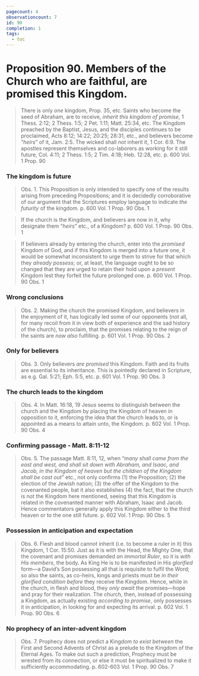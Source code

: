 ```yaml
---
pagecount: 4
observationcount: 7
id: 90
completion: 1
tags:
  - toc
---
```

# Proposition 90. Members of the Church who are faithful, are promised this Kingdom.

>There is only *one* kingdom, Prop. 35, etc. Saints who become the seed of Abraham, are to receive, *inherit this kingdom of promise*, 1 Thess. 2:12; 2 Thess. 1:5; 2 Pet. 1:11; Matt. 25:34, etc. The Kingdom preached by the Baptist, Jesus, and the disciples continues to be proclaimed, Acts 8:12; 14:22; 20:25; 28:31, etc., and believers become “*heirs*” of it, Jam. 2:5. The wicked shall *not* inherit it, 1 Cor. 6:9. The apostles represent themselves and co-laborers as working for it still future, Col. 4:11; 2 Thess. 1:5; 2 Tim. 4:18; Heb. 12:28, etc.
>p. 600 Vol. 1 Prop. 90
### The kingdom is future
>Obs. 1. This Proposition is only intended to specify one of the results arising from preceding Propositions; and it is decidedly corroborative of our argument that the Scriptures employ language to indicate *the futurity* of the kingdom.
>p. 600 Vol. 1 Prop. 90 Obs. 1

>If the church is the Kingdom, and believers are now in it, why designate them “*heirs*” etc., of a Kingdom?
>p. 600 Vol. 1 Prop. 90 Obs. 1

>If believers already by entering the church, enter into the *promised* Kingdom of God, and if this Kingdom is merged into a future one, it would be somewhat inconsistent to urge them to strive for that which they *already possess*; or, at least, the language ought to be so changed that they are urged to retain their hold upon a *present* Kingdom lest they forfeit the future prolonged one.
>p. 600 Vol. 1 Prop. 90 Obs. 1
### Wrong conclusions
>Obs. 2. Making the church the promised Kingdom, and believers in the enjoyment of it, has logically led some of our opponents (not all, for many recoil from it in view both of experience and the sad history of the church), to proclaim, that the promises relating to the reign of the saints are *now also* fulfilling.
>p. 601 Vol. 1 Prop. 90 Obs. 2
### Only for believers
>Obs. 3. Only believers *are promised* this Kingdom. Faith and its fruits are essential to its inheritance. This is pointedly declared in Scripture, as e.g. Gal. 5:21; Eph. 5:5, etc.
>p. 601 Vol. 1 Prop. 90 Obs. 3
### The church leads to the kingdom
>Obs. 4. In Matt. 16:18, 19 Jesus seems to distinguish between the church and the Kingdom by placing the Kingdom of heaven in opposition to it, enforcing the idea that the church leads to, or is appointed as a means to attain unto, the Kingdom.
>p. 602 Vol. 1 Prop. 90 Obs. 4
### Confirming passage - Matt. 8:11-12
>Obs. 5. The passage Matt. 8:11, 12, when “*many shall came from the east and west, and shall sit down with Abraham, and Isaac, and Jacob, in the Kingdom of heaven but the children of the Kingdom shall be cast out*” etc., not only confirms (1) the Proposition; (2) the election of the Jewish nation; (3) the offer of the Kingdom to the covenanted people, bat it also establishes (4) the fact, that the church is not the Kingdom here mentioned, seeing that this Kingdom is related in the covenanted manner with Abraham, Isaac and Jacob. Hence commentators generally apply this Kingdom either to the third heaven or to the one still future.
>p. 602 Vol. 1 Prop. 90 Obs. 5
### Possession in anticipation and expectation
>Obs. 6. Flesh and blood cannot inherit (i.e. to become a ruler in it) this Kingdom, 1 Cor. 15:50. Just as it is with the Head, the Mighty One, that the covenant and promises demanded *an immortal Ruler*, so it is *with His members*, the body. As King He is to be manifested in His *glorified* form—a David’s Son possessing all that is requisite to fulfil the Word; so also the saints, as co-heirs, kings and priests must be *in their glorified condition before* they receive the Kingdom. Hence, while in the church, in flesh and blood, they *only await* the promises—hope and pray for their realization. The church, then, instead of possessing a Kingdom, as actually existing *according to promise*, only possesses it in anticipation, in looking for and expecting its arrival.
>p. 602 Vol. 1 Prop. 90 Obs. 6
### No prophecy of an inter-advent kingdom
>Obs. 7. Prophecy does not predict a Kingdom *to exist between* the First and Second Advents of Christ as a prelude to the Kingdom of the Eternal Ages. To make out such a prediction, Prophecy must be wrested from its connection, or else it must be spiritualized to make it sufficiently accommodating.
>p. 602-603 Vol. 1 Prop. 90 Obs. 7